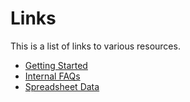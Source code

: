 # Links

This is a list of links to various resources.

- [Getting Started](https://docs.google.com/document/d/1r50SWXOAE11xJJ0LoRM-l_cMF9TvShYJTm1cG5W-OpI/edit#)
- [Internal FAQs](https://docs.google.com/document/d/1AEH2G0mwKOlLLbYRieOKaW9Pxit3jha858h5KEc4qbQ/edit)
- [Spreadsheet Data](https://docs.google.com/spreadsheets/d/1-YNneqVqTGy2Uzp_0pPNBezhxyEp6M_a2A2GI1MTxx0/edit#gid=428126019)
